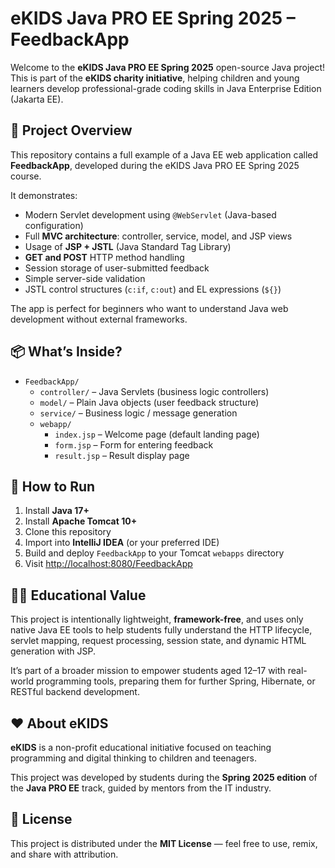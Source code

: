 # eKIDS Java PRO EE Spring 2025 – FeedbackApp

Welcome to the **eKIDS Java PRO EE Spring 2025** open-source Java project!  
This is part of the **eKIDS charity initiative**, helping children and young learners develop professional-grade coding skills in Java Enterprise Edition (Jakarta EE).

## 🌱 Project Overview

This repository contains a full example of a Java EE web application called **FeedbackApp**, developed during the eKIDS Java PRO EE Spring 2025 course.

It demonstrates:
- Modern Servlet development using `@WebServlet` (Java-based configuration)
- Full **MVC architecture**: controller, service, model, and JSP views
- Usage of **JSP + JSTL** (Java Standard Tag Library)
- **GET and POST** HTTP method handling
- Session storage of user-submitted feedback
- Simple server-side validation
- JSTL control structures (`c:if`, `c:out`) and EL expressions (`${}`)

The app is perfect for beginners who want to understand Java web development without external frameworks.

## 📦 What’s Inside?

- `FeedbackApp/`
    - `controller/` – Java Servlets (business logic controllers)
    - `model/` – Plain Java objects (user feedback structure)
    - `service/` – Business logic / message generation
    - `webapp/`
        - `index.jsp` – Welcome page (default landing page)
        - `form.jsp` – Form for entering feedback
        - `result.jsp` – Result display page

## 🚀 How to Run

1. Install **Java 17+**
2. Install **Apache Tomcat 10+**
3. Clone this repository
4. Import into **IntelliJ IDEA** (or your preferred IDE)
5. Build and deploy `FeedbackApp` to your Tomcat `webapps` directory
6. Visit [http://localhost:8080/FeedbackApp](http://localhost:8080/FeedbackApp)

## 👨‍🏫 Educational Value

This project is intentionally lightweight, **framework-free**, and uses only native Java EE tools to help students fully understand the HTTP lifecycle, servlet mapping, request processing, session state, and dynamic HTML generation with JSP.

It’s part of a broader mission to empower students aged 12–17 with real-world programming tools, preparing them for further Spring, Hibernate, or RESTful backend development.

## ❤️ About eKIDS

**eKIDS** is a non-profit educational initiative focused on teaching programming and digital thinking to children and teenagers.

This project was developed by students during the **Spring 2025 edition** of the **Java PRO EE** track, guided by mentors from the IT industry.

## 📄 License

This project is distributed under the **MIT License** — feel free to use, remix, and share with attribution.